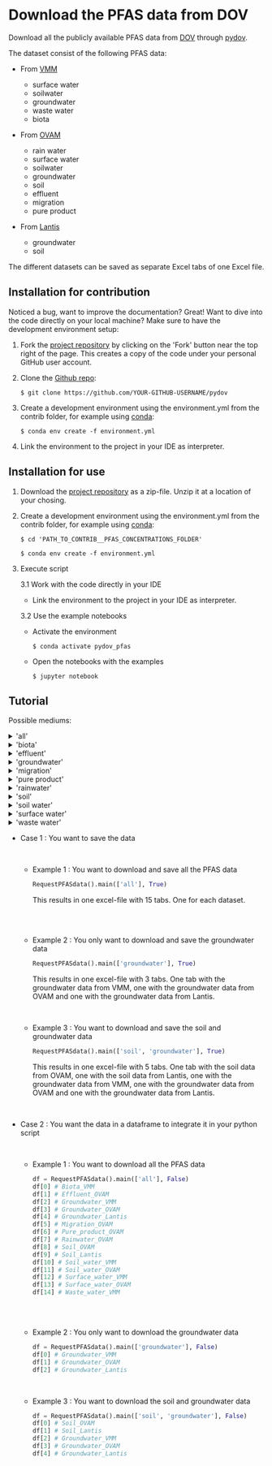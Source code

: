 # Download the PFAS data from DOV

Download all the publicly available PFAS data from [DOV](https://www.dov.vlaanderen.be/) through [pydov](https://pydov.readthedocs.io/en/stable/index.html).

The dataset consist of the following PFAS data:

- From [VMM](https://www.vmm.be/)
    - surface water
    - soilwater
    - groundwater
    - waste water
    - biota

- From [OVAM](https://ovam.vlaanderen.be/)
    - rain water
    - surface water
    - soilwater
    - groundwater
    - soil
    - effluent
    - migration
    - pure product

- From [Lantis](https://www.lantis.be/)
    - groundwater
    - soil

The different datasets can be saved as separate Excel tabs of one Excel file.

## Installation for contribution

Noticed a bug, want to improve the documentation? Great! Want to dive into the code directly on your local machine? Make sure to
have the development environment setup:

1. Fork the [project repository](https://github.com/DOV-Vlaanderen/pydov) by clicking on the 'Fork' button
  near the top right of the page. This creates a copy of the code under your personal GitHub user account.
2. Clone the [Github repo](https://github.com/DOV-Vlaanderen/pydov):

    ```$ git clone https://github.com/YOUR-GITHUB-USERNAME/pydov```

3. Create a development environment using the environment.yml from the contrib folder, for example using [conda](https://docs.conda.io/projects/conda/en/stable/):

    ```$ conda env create -f environment.yml```

4. Link the environment to the project in your IDE as interpreter.

## Installation for use
1. Download the [project repository](https://github.com/DOV-Vlaanderen/pydov) as a zip-file. Unzip it at a location of your chosing.
2. Create a development environment using the environment.yml from the contrib folder, for example using [conda](https://docs.conda.io/projects/conda/en/stable/):
    
    ```$ cd 'PATH_TO_CONTRIB__PFAS_CONCENTRATIONS_FOLDER'``` 
    
    ```$ conda env create -f environment.yml```

3. Execute script
 
    3.1 Work with the code directly in your IDE
    
     - Link the environment to the project in your IDE as interpreter.

    3.2 Use the example notebooks
    
     - Activate the environment 

        ```$ conda activate pydov_pfas```
    
     - Open the notebooks with the examples
        
        ```$ jupyter notebook```

## Tutorial

Possible mediums:

<details>
<summary>'all'</summary>

    -> returns 15 dataframes
        - Biota_VMM
        - Effluent_OVAM
        - Groundwater_VMM
        - Groundwater_OVAM
        - Groundwater_Lantis
        - Migration_OVAM
        - Pure_product_OVAM
        - Rainwater_OVAM
        - Soil_OVAM
        - Soil_Lantis
        - Soil_water_VMM
        - Soil_water_OVAM
        - Surface_water_VMM
        - Surface_water_OVAM
        - Waste_water_VMM
</details>

<details>
<summary>'biota'</summary>

    -> returns 1 dataframe
        - Biota_VMM
</details>

<details>
<summary>'effluent'</summary>

    -> returns 1 dataframe
        - Effluent_OVAM
</details>

<details>
<summary>'groundwater'</summary>

    -> returns 3 dataframes
        - Groundwater_VMM
        - Groundwater_OVAM
        - Groundwater_Lantis
</details>

<details>
<summary>'migration'</summary>

    -> returns 1 dataframes
        - Migration_OVAM
</details>

<details>
<summary>'pure product'</summary>

    -> returns 1 dataframes
        - Pure_product_OVAM
</details>

<details>
<summary>'rainwater'</summary>

    -> returns 1 dataframes
        - Rainwater_OVAM
</details>

<details>
<summary>'soil'</summary>

    -> returns 2 dataframes
        - Soil_OVAM
        - Soil_Lantis
</details>

<details>
<summary>'soil water'</summary>

    -> returns 2 dataframes
        - Soil_water_VMM
        - Soil_water_OVAM
</details>

<details>
<summary>'surface water'</summary>

    -> returns 2 dataframes
        - Surface_water_VMM
        - Surface_water_OVAM
</details>

<details>
<summary>'waste water'</summary>

    -> returns 1 dataframes
        - Waste_water_VMM
</details>


- Case 1 : You want to save the data

  <br>

  - Example 1 : You want to download and save all the PFAS data

      ```python
      RequestPFASdata().main(['all'], True)
      ```
      This results in one excel-file with 15 tabs. One for each dataset.

  <br>

  <br>

  - Example 2 : You only want to download and save the groundwater data

      ```python
      RequestPFASdata().main(['groundwater'], True)
      ```
      This results in one excel-file with 3 tabs. One tab with the groundwater data from VMM,
      one with the groundwater data from OVAM and one with the groundwater data from Lantis.

  <br>

  - Example 3 : You want to download and save the soil and groundwater data

      ```python
      RequestPFASdata().main(['soil', 'groundwater'], True)
      ```
      This results in one excel-file with 5 tabs. One tab with the soil data from OVAM,
      one with the soil data from Lantis, one with the groundwater data from VMM,
      one with the groundwater data from OVAM and one with the groundwater data from Lantis.

  <br>

- Case 2 : You want the data in a dataframe to integrate it in your python script

  <br>

  - Example 1 : You want to download all the PFAS data

    ```python
    df = RequestPFASdata().main(['all'], False)
    df[0] # Biota_VMM
    df[1] # Effluent_OVAM
    df[2] # Groundwater_VMM
    df[3] # Groundwater_OVAM
    df[4] # Groundwater_Lantis
    df[5] # Migration_OVAM
    df[6] # Pure_product_OVAM
    df[7] # Rainwater_OVAM
    df[8] # Soil_OVAM
    df[9] # Soil_Lantis
    df[10] # Soil_water_VMM
    df[11] # Soil_water_OVAM
    df[12] # Surface_water_VMM
    df[13] # Surface_water_OVAM
    df[14] # Waste_water_VMM
    ```
  <br>

  <br>

  - Example 2 : You only want to download the groundwater data

    ```python
    df = RequestPFASdata().main(['groundwater'], False)
    df[0] # Groundwater_VMM
    df[1] # Groundwater_OVAM
    df[2] # Groundwater_Lantis
    ```
  <br>

  - Example 3 : You want to download the soil and groundwater data

    ```python
    df = RequestPFASdata().main(['soil', 'groundwater'], False)
    df[0] # Soil_OVAM
    df[1] # Soil_Lantis
    df[2] # Groundwater_VMM
    df[3] # Groundwater_OVAM
    df[4] # Groundwater_Lantis
    ```
